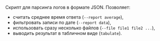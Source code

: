 Скрипт для парсинга логов в формате JSON. Позволяет:
- считать среднее время ответа (`--report average`),
- фильтровать записи по дате (`--report data`),
- использовать сразу несколько файлов (`--file file1 file2 ...`),
- выводить результат в табличном виде (`tabulate`).